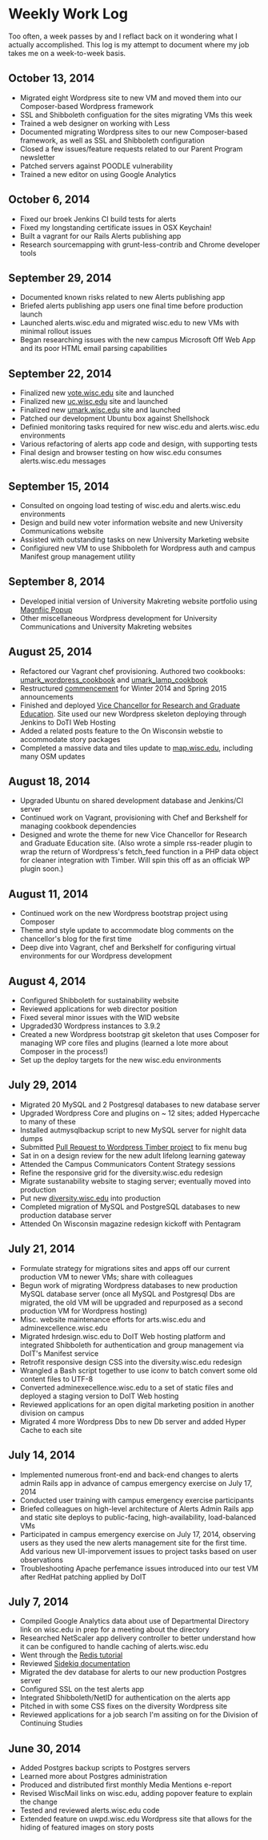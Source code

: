 # Weekly Work Log

Too often, a week passes by and I reflact back on it wondering what I actually accomplished. This log is my attempt to document where my job takes me on a week-to-week basis.

## October 13, 2014

* Migrated eight Wordpress site to new VM and moved them into our Composer-based Wordpress framework
* SSL and Shibboleth configuation for the sites migrating VMs this week
* Trained a web designer on working with Less
* Documented migrating Wordpress sites to our new Composer-based framework, as well as SSL and Shibboleth configuration
* Closed a few issues/feature requests related to our Parent Program newsletter
* Patched servers against POODLE vulnerability
* Trained a new editor on using Google Analytics

## October 6, 2014

* Fixed our broek Jenkins CI build tests for alerts
* Fixed my longstanding certificate issues in OSX Keychain!
* Built a vagrant for our Rails Alerts publishing app
* Research sourcemapping with grunt-less-contrib and Chrome developer tools

## September 29, 2014
* Documented known risks related to new Alerts publishing app
* Briefed alerts publishing app users one final time before production launch
* Launched alerts.wisc.edu and migrated wisc.edu to new VMs with minimal rollout issues
* Began researching issues with the new campus Microsoft Off Web App and its poor HTML email parsing capabilities

## September 22, 2014
* Finalized new [vote.wisc.edu](http://vote.wisc.edu) site and launched
* Finalized new [uc.wisc.edu](http://uc.wisc.edu) site and launched
* Finalized new [umark.wisc.edu](http://umark.wisc.edu) site and launched
* Patched our development Ubuntu box against Shellshock
* Definied monitoring tasks required for new wisc.edu and alerts.wisc.edu environments
* Various refactoring of alerts app code and design, with supporting tests
* Final design and browser testing on how wisc.edu consumes alerts.wisc.edu messages

## September 15, 2014

* Consulted on ongoing load testing of wisc.edu and alerts.wisc.edu environments
* Design and build new voter information website and new University Communications website
* Assisted with outstanding tasks on new University Marketing website
* Configiured new VM to use Shibboleth for Wordpress auth and campus Manifest group management utility

## September 8, 2014

* Developed initial version of University Makreting website portfolio using [Magnfiic Popup](http://dimsemenov.com/plugins/magnific-popup/)
* Other miscellaneous Wordpress development for University Communications and University Makreting websites

## August 25, 2014
* Refactored our Vagrant chef provisioning. Authored two cookbooks: [umark_wordpress_cookbook](https://github.com/UWMadisonUcomm/umark_wordpress_cookbook) and [umark_lamp_cookbook](https://github.com/UWMadisonUcomm/umark_lamp_cookbook)
* Restructured [commencement](http://commencmeent.wisc.edu) for Winter 2014 and Spring 2015 announcements
* Finished and deployed [Vice Chancellor for Research and Graduate Education](http://research.wisc.edu). Site used our new Wordpress skeleton deploying through Jenkins to DoTI Web Hosting
* Added a related posts feature to the On Wisconsin webstie to accommodate story packages
* Completed a massive data and tiles update to [map.wisc.edu](http://map.wisc.edu), including many OSM updates

## August 18, 2014
* Upgraded Ubuntu on shared development database and Jenkins/CI server
* Continued work on Vagrant, provisioning with Chef and Berkshelf for managing cookbook dependencies
* Designed and wrote the theme for new Vice Chancellor for Research and Graduate Education site. (Also wrote a simple rss-reader plugin to wrap the return of Wordpress's fetch_feed function in a PHP data object for cleaner integration with Timber. Will spin this off as an officiak WP plugin soon.)

## August 11, 2014
* Continued work on the new Wordpress bootstrap project using Composer
* Theme and style update to accommodate blog comments on the chancellor's blog for the first time
* Deep dive into Vagrant, chef and Berkshelf for configuring virtual environments for our Wordpress development

## August 4, 2014
* Configured Shibboleth for sustainability website
* Reviewed applications for web director position
* Fixed several minor issues with the WID website
* Upgraded30 Wordpress instances to 3.9.2
* Created a new Wordpress bootstrap git skeleton that uses Composer for managing WP core files and plugins (learned a lote more about Composer in the process!)
* Set up the deploy targets for the new wisc.edu environments

## July 29, 2014
* Migrated 20 MySQL and 2 Postgresql databases to new database server
* Upgraded Wordpress Core and plugins on ~ 12 sites; added Hypercache to many of these
* Installed autmysqlbackup script to new MySQL server for nighlt data dumps
* Submitted [Pull Request to Wordpress Timber project](https://github.com/jarednova/timber/pull/309) to fix menu bug
* Sat in on a design review for the new adult lifelong learning gateway
* Attended the Campus Communicators Content Strategy sessions 
* Refine the responsive grid for the diversity.wisc.edu redesign
* Migrate sustanability website to staging server; eventually moved into production
* Put new [diversity.wisc.edu](http://diversity.wisc.edu) into production
* Completed migration of MySQL and PostgreSQL databases to new production database server
* Attended On Wisconsin magazine redesign kickoff with Pentagram

## July 21, 2014
* Formulate strategy for migrations sites and apps off our current production VM to newer VMs; share with colleagues
* Begun work of migrating Wordpress databases to new production MySQL database server (once all MySQL and Postgresql Dbs are migrated, the old VM will be upgraded and repurposed as a second production VM for Wordpress hosting)
* Misc. website maintenance efforts for arts.wisc.edu and adminexcellence.wisc.edu
* Migrated hrdesign.wisc.edu to DoIT Web hosting platform and integrated Shibboleth for authentication and group management via DoIT's Manifest service
* Retrofit responsive design CSS into the diversity.wisc.edu redesign
* Wrangled a Bash script together to use iconv to batch convert some old content files to UTF-8
* Converted adminexecellence.wisc.edu to a set of static files and deployed a staging version to DoIT Web hosting
* Reviewed applications for an open digital marketing position in another division on campus
* Migrated 4 more Wordpress Dbs to new Db server and added Hyper Cache to each site

## July 14, 2014
* Implemented numerous front-end and back-end changes to alerts admin Rails app in advance of campus emergency exercise on July 17, 2014
* Conducted user training with campus emergency exercise participants
* Briefed colleagues on high-level architecture of Alerts Admin Rails app and static site deploys to public-facing, high-availability, load-balanced VMs
* Participated in campus emergency exercise on July 17, 2014, observing users as they used the new alerts management site for the first time. Add various new UI-imporvement issues to project tasks based on user observations
* Troubleshooting Apache perfemance issues introduced into our test VM after RedHat patching applied by DoIT

## July 7, 2014
* Compiled Google Analytics data about use of Departmental Directory link on wisc.edu in prep for a meeting about the directory
* Researched NetScaler app delivery controller to better understand how it can be configured to handle caching of alerts.wisc.edu
* Went through the [Redis tutorial](http://try.redis.io/)
* Reviewed [Sidekiq documentation](https://github.com/mperham/sidekiq/wiki)
* Migrated the dev database for alerts to our new production Postgres server
* Configured SSL on the test alerts app
* Integrated Shibboleth/NetID for authentication on the alerts app
* Pitched in with some CSS fixes on the diversity Wordpress site
* Reviewed applications for a job search I'm assiting on for the Division of Continuing Studies

## June 30, 2014

* Added Postgres backup scripts to Postgres servers
* Learned more about Postgres administration
* Produced and distributed first monthly Media Mentions e-report
* Revised WiscMail links on wisc.edu, adding popover feature to explain the change
* Tested and reviewed alerts.wisc.edu code
* Extended feature on uwpd.wisc.edu Wordpress site that allows for the hiding of featured images on story posts
